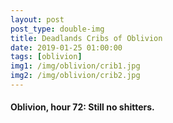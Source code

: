 ```yaml
---
layout: post
post_type: double-img
title: Deadlands Cribs of Oblivion
date: 2019-01-25 01:00:00
tags: [oblivion]
img1: /img/oblivion/crib1.jpg
img2: /img/oblivion/crib2.jpg
---
```

#### Oblivion, hour 72: Still no shitters.
